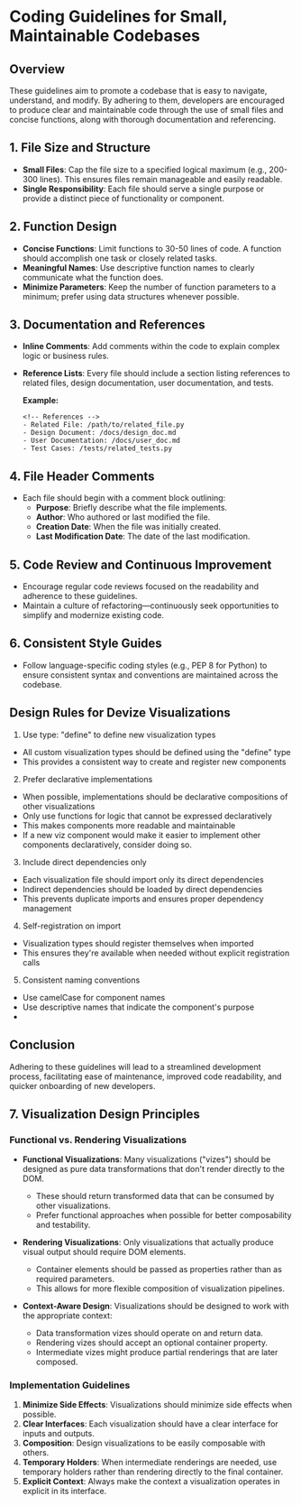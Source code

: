 # Coding Guidelines for Small, Maintainable Codebases

## Overview
These guidelines aim to promote a codebase that is easy to navigate, understand, and modify. By adhering to them, developers are encouraged to produce clear and maintainable code through the use of small files and concise functions, along with thorough documentation and referencing.

## 1. File Size and Structure
- **Small Files**: Cap the file size to a specified logical maximum (e.g., 200-300 lines). This ensures files remain manageable and easily readable.
- **Single Responsibility**: Each file should serve a single purpose or provide a distinct piece of functionality or component.

## 2. Function Design
- **Concise Functions**: Limit functions to 30-50 lines of code. A function should accomplish one task or closely related tasks.
- **Meaningful Names**: Use descriptive function names to clearly communicate what the function does.
- **Minimize Parameters**: Keep the number of function parameters to a minimum; prefer using data structures whenever possible.

## 3. Documentation and References
- **Inline Comments**: Add comments within the code to explain complex logic or business rules.
- **Reference Lists**: Every file should include a section listing references to related files, design documentation, user documentation, and tests.

  **Example:**
  ```plaintext
  <!-- References -->
  - Related File: /path/to/related_file.py
  - Design Document: /docs/design_doc.md
  - User Documentation: /docs/user_doc.md
  - Test Cases: /tests/related_tests.py
  ```

## 4. File Header Comments
- Each file should begin with a comment block outlining:
  - **Purpose**: Briefly describe what the file implements.
  - **Author**: Who authored or last modified the file.
  - **Creation Date**: When the file was initially created.
  - **Last Modification Date**: The date of the last modification.

## 5. Code Review and Continuous Improvement
- Encourage regular code reviews focused on the readability and adherence to these guidelines.
- Maintain a culture of refactoring—continuously seek opportunities to simplify and modernize existing code.

## 6. Consistent Style Guides
- Follow language-specific coding styles (e.g., PEP 8 for Python) to ensure consistent syntax and conventions are maintained across the codebase.


## Design Rules for Devize Visualizations

1. Use type: "define" to define new visualization types

- All custom visualization types should be defined using the "define" type
- This provides a consistent way to create and register new components

2. Prefer declarative implementations

- When possible, implementations should be declarative compositions of other visualizations
- Only use functions for logic that cannot be expressed declaratively
- This makes components more readable and maintainable
- If a new viz component would make it easier to implement other components declaratively, consider doing so.

3. Include direct dependencies only

- Each visualization file should import only its direct dependencies
- Indirect dependencies should be loaded by direct dependencies
- This prevents duplicate imports and ensures proper dependency management

4. Self-registration on import

- Visualization types should register themselves when imported
- This ensures they're available when needed without explicit registration calls

5. Consistent naming conventions

- Use camelCase for component names
- Use descriptive names that indicate the component's purpose
-

## Conclusion
Adhering to these guidelines will lead to a streamlined development process, facilitating ease of maintenance, improved code readability, and quicker onboarding of new developers.

## 7. Visualization Design Principles

### Functional vs. Rendering Visualizations

- **Functional Visualizations**: Many visualizations ("vizes") should be designed as pure data transformations that don't render directly to the DOM.
  - These should return transformed data that can be consumed by other visualizations.
  - Prefer functional approaches when possible for better composability and testability.

- **Rendering Visualizations**: Only visualizations that actually produce visual output should require DOM elements.
  - Container elements should be passed as properties rather than as required parameters.
  - This allows for more flexible composition of visualization pipelines.

- **Context-Aware Design**: Visualizations should be designed to work with the appropriate context:
  - Data transformation vizes should operate on and return data.
  - Rendering vizes should accept an optional container property.
  - Intermediate vizes might produce partial renderings that are later composed.

### Implementation Guidelines

1. **Minimize Side Effects**: Visualizations should minimize side effects when possible.
2. **Clear Interfaces**: Each visualization should have a clear interface for inputs and outputs.
3. **Composition**: Design visualizations to be easily composable with others.
4. **Temporary Holders**: When intermediate renderings are needed, use temporary holders rather than rendering directly to the final container.
5. **Explicit Context**: Always make the context a visualization operates in explicit in its interface.
